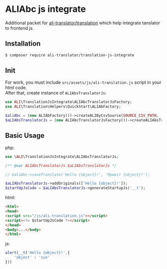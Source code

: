 # ALIAbc js integrate


Additional packet for [ali-translator/translation](https://github.com/ali-translator/translation) which help integrate tanslator to frontend js.


## Installation

```bash
$ composer require ali-translator/translation-js-integrate
```

## Init

For work, you must include `src/assets/js/ali-translation.js` script in your html code.<br>
After that, create instance of `ALIAbsTranslatorJs`:
```php
use ALI\TranslationJsIntegrate\ALIAbcTranslatorJsFactory;
use ALI\Translation\Helpers\QuickStart\ALIAbFactory;

$aliAbc = (new ALIAbFactory())->createALIByCsvSource(SOURCE_CSV_PATH, 'en', 'ua');
$aLIAbsTranslatorJs = (new ALIAbcTranslatorJsFactory())->createALIAbsTranslatorJs($aliAbc);
```   

## Basic Usage
php:
```php
use \ALI\TranslationJsIntegrate\ALIAbcTranslatorJs;

/** @var ALIAbcTranslatorJs $aLIAbsTranslatorJs */

// $aliAbc->saveTranslate('Hello {object}!', 'Привіт {object}!');

$aLIAbsTranslatorJs->addOriginals(['Hello {object}!']);
$startUpJsCode = $aLIAbsTranslatorJs->generateStartupJs('__t');
```
html:
```html
<html>
<head>
<script src="/js/ali-translation.js"></script>
<script><?= $startUpJsCode ?></script>
</head>
<body>...</body>
</html>
```
js:
```js
alert(__t('Hello {object}!',{
    'object' : 'sun'
}))
```
